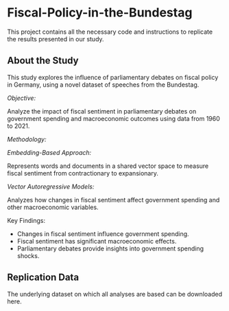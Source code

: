 # Fiscal-Policy-in-the-Bundestag

This project contains all the necessary code and instructions to replicate the results presented in our study.

## About the Study
This study explores the influence of parliamentary debates on fiscal policy in Germany, using a novel dataset of speeches from the Bundestag.

*Objective:*

Analyze the impact of fiscal sentiment in parliamentary debates on government spending and macroeconomic outcomes using data from 1960 to 2021.

*Methodology:*

*Embedding-Based Approach:*

Represents words and documents in a shared vector space to measure fiscal sentiment from contractionary to expansionary.


*Vector Autoregressive Models:*

Analyzes how changes in fiscal sentiment affect government spending and other macroeconomic variables.


Key Findings:

- Changes in fiscal sentiment influence government spending.
- Fiscal sentiment has significant macroeconomic effects.
- Parliamentary debates provide insights into government spending shocks.

## Replication Data ##

The underlying dataset on which all analyses are based can be downloaded here.


